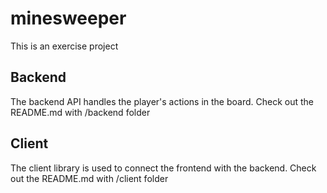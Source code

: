 # minesweeper
This is an exercise project

## Backend
The backend API handles the player's actions in the board.
Check out the README.md with /backend folder

## Client
The client library is used to connect the frontend with the backend.
Check out the README.md with /client folder